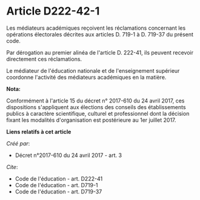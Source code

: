 # Article D222-42-1

Les médiateurs académiques reçoivent les réclamations concernant les opérations électorales décrites aux articles D. 719-1 à
D. 719-37 du présent code.

Par dérogation au premier alinéa de l'article D. 222-41, ils peuvent recevoir directement ces réclamations.

Le médiateur de l'éducation nationale et de l'enseignement supérieur coordonne l'activité des médiateurs académiques en la
matière.

**Nota:**

Conformément à l'article 15 du décret n° 2017-610 du 24 avril 2017, ces dispositions s'appliquent aux élections des conseils
des établissements publics à caractère scientifique, culturel et professionnel dont la décision fixant les modalités
d'organisation est postérieure au 1er juillet 2017.

**Liens relatifs à cet article**

_Créé par_:

  - Décret n°2017-610 du 24 avril 2017 - art. 3

_Cite_:

  - Code de l'éducation - art. D222-41
  - Code de l'éducation - art. D719-1
  - Code de l'éducation - art. D719-37
